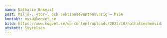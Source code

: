 ```yaml
---
namn: Nathalie Enkvist
post: Miljö-, ytor-, och sektionseventansvarig – MYSA
kontakt: mysa@kogvet.se
bild: https://www.kogvet.se/wp-content/uploads/2022/10/nathalieehemsida.png
utskott: Styrelsen
---
```

